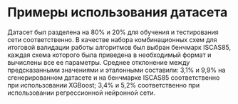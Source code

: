 # Примеры использования датасета

Датасет был разделена на 80% и 20% для обучения и тестирования сети соответственно. В качестве набора комбинационных схем для итоговой валидации работы алгоритмов был выбран бенчмарк ISCAS85, каждая схема которого была приведена в необходимый формат и вычислены все ее параметры. Среднее отклонение между предсказанными значениями и эталонными составили: 3,1% и 9,9% на сгенерированном датасете и на бенчмарке ISCAS85 соответственно при использовании XGBoost; 3,4% и 5,2% соответственно при использовании регрессионной нейронной сети.